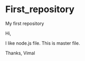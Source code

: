 # First_repository
My first repository

Hi,

I like node.js file. This is master file.

Thanks,
Vimal
